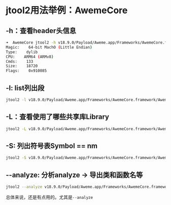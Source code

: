 # jtool2用法举例：AwemeCore

## -h：查看header头信息

```bash
➜  AwemeCore jtool2 -h v18.9.0/Payload/Aweme.app/Frameworks/AwemeCore.framework/AwemeCore
Magic:    64-bit MachO (Little Endian)
Type:    dylib
CPU:    ARM64 (ARMv8)
Cmds:    133
Size:    18720
Flags:    0x910085
```

## -l: list列出段

```bash
jtool2 -l v18.9.0/Payload/Aweme.app/Frameworks/AwemeCore.framework/AwemeCore
```

## -L：查看使用了哪些共享库Library

```bash
jtool2 -L v18.9.0/Payload/Aweme.app/Frameworks/AwemeCore.framework/AwemeCore
```

## -S: 列出符号表Symbol == nm

```bash
jtool2 -S v18.9.0/Payload/Aweme.app/Frameworks/AwemeCore.framework/AwemeCore > AwemeCore_jtool2_S.txt
```

## --analyze: 分析analyze -> 导出类和函数名等

```bash
jtool2 --analyze v18.9.0/Payload/Aweme.app/Frameworks/AwemeCore.framework/AwemeCore
```

总体来说，还是有点用的。尤其是`--analyze`
